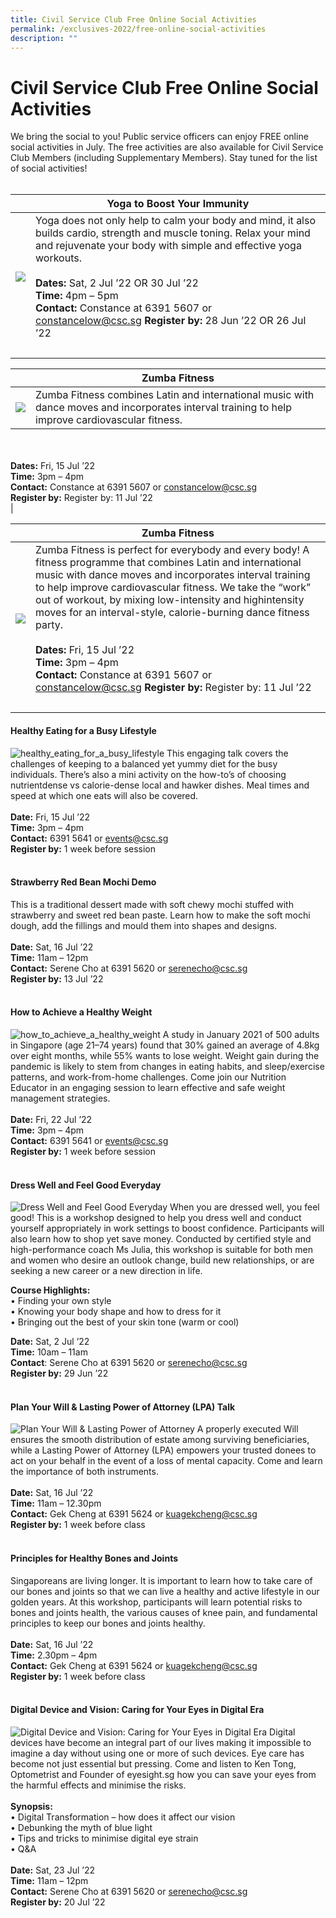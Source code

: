 ```yaml
---
title: Civil Service Club Free Online Social Activities
permalink: /exclusives-2022/free-online-social-activities
description: ""
---
```

# Civil Service Club Free Online Social Activities

We bring the social to you! Public service officers can enjoy FREE online social activities in July. The free activities are also available for Civil Service Club Members (including Supplementary Members). Stay tuned for the list of social activities!
<br>
<br>


|| Yoga to Boost Your Immunity|
| -------- | -------- |
|![](/images/Yoga.png)| Yoga does not only help to calm your body and mind, it also builds cardio, strength and muscle toning. Relax your mind and rejuvenate your body with simple and effective yoga workouts. <br><br> **Dates:** Sat, 2 Jul ’22 OR 30 Jul ’22<br>**Time:** 4pm – 5pm<br>**Contact:** Constance at 6391 5607 or <a href="mailto:constancelow@csc.sg">constancelow@csc.sg</a> **Register by:** 28 Jun ’22 OR 26 Jul ’22
<br>|

|| Zumba Fitness|
| -------- | -------- |
| ![](/images/PSW%20Social%20Activity.png)| Zumba Fitness combines Latin and international music with dance moves and incorporates interval training to help improve cardiovascular fitness. 



<br><br> **Dates:** Fri, 15 Jul ’22<br>**Time:** 3pm – 4pm<br>**Contact:** Constance at 6391 5607 or <a href="mailto:constancelow@csc.sg">constancelow@csc.sg</a> <br>**Register by:** Register by: 11 Jul ’22
<br>|


|  | Zumba Fitness|
| -------- | -------- |
| ![](/images/PSW%20Social%20Activity.png) | Zumba Fitness is perfect for everybody and every body! A fitness programme that combines Latin and international music with dance moves and incorporates interval training to help improve cardiovascular fitness. We take the “work” out of workout, by mixing low-intensity and highintensity moves for an interval-style, calorie-burning dance fitness party. <br><br> **Dates:** Fri, 15 Jul ’22<br>**Time:** 3pm – 4pm<br>**Contact:** Constance at 6391 5607 or <a href="mailto:constancelow@csc.sg">constancelow@csc.sg</a> **Register by:** Register by: 11 Jul ’22
<br>|


#### Healthy Eating for a Busy Lifestyle
![healthy_eating_for_a_busy_lifestyle](/images/Meal%20wLaptop.jpg)
This engaging talk covers the
challenges of keeping to a
balanced yet yummy diet for
the busy individuals. There’s
also a mini activity on the
how-to’s of choosing nutrientdense vs calorie-dense local and hawker dishes.
Meal times and speed at which one eats will also
be covered.
<br>
<br>
**Date:** Fri, 15 Jul ’22
<br>**Time:** 3pm – 4pm
<br>**Contact:** 6391 5641 or <a href="mailto:events@csc.sg">events@csc.sg</a>
<br>**Register by:** 1 week before session
<br>
<br>
#### Strawberry Red Bean Mochi Demo

This  is  a  traditional  dessert  made 
with soft chewy mochi stuffed with 
strawberry and sweet red bean paste. 
Learn  how  to  make  the  soft  mochi 
dough, add the fillings and mould them 
into shapes and designs. 
<br>
<br>**Date:** Sat, 16 Jul ’22<br>
**Time:** 11am – 12pm<br>
**Contact:** Serene Cho at 6391 5620 or <a href="serenecho@csc.sg">serenecho@csc.sg</a> <br>
**Register by:** 13 Jul ’22
<br>
<br>
#### How to Achieve a Healthy Weight
![how_to_achieve_a_healthy_weight](/images/Weights.jpg)
A study in January 2021 of 500 adults in Singapore (age 21–74 years) found 
that 30% gained an average of 4.8kg over eight months, while 55% wants 
to  lose  weight.  Weight  gain  during  the  pandemic  is  likely  to  stem  from 
changes in eating habits, and sleep/exercise patterns, and work-from-home 
challenges.  Come  join  our  Nutrition  Educator  in  an  engaging  session  to 
learn effective and safe weight management strategies.<br><br>
**Date:** Fri, 22 Jul ’22<br>
**Time:** 3pm – 4pm<br>
**Contact:**  6391 5641 or <a href="mailto:events@csc.sg">events@csc.sg</a><br>
**Register by:** 1 week before session
<br><br>
#### Dress Well and Feel Good Everyday
![Dress Well and Feel Good Everyday](/images/BodyShape.jpg)
When you are dressed well, you feel good! This is a workshop designed to help you dress well and conduct yourself 
appropriately  in  work  settings  to  boost  confidence.  Participants  will  also  learn  how  to  shop  yet  save  money. 
Conducted by certified style and high-performance coach Ms Julia, this workshop is suitable for both men and 
women who desire an outlook change, build new relationships, or are seeking a new career or a new direction in life.

**Course Highlights:**<br>
• Finding your own style
<br>• Knowing your body shape and how to dress for it<br>
• Bringing out the best of your skin tone (warm or cool)<br>

**Date:** Sat, 2 Jul ’22<br>
**Time:** 10am – 11am<br>
**Contact**: Serene Cho at 6391 5620 or <a href="serenecho@csc.sg">serenecho@csc.sg</a> <br>
**Register by:** 29 Jun ’22
<br> <br>
#### Plan Your Will & Lasting Power of Attorney (LPA) Talk
![Plan Your Will & Lasting Power of Attorney](/images/Last%20Will.jpg)
A  properly  executed  Will  ensures  the  smooth 
distribution of estate among surviving beneficiaries, 
while a Lasting Power of Attorney (LPA) empowers 
your  trusted  donees  to  act  on  your  behalf  in  the 
event of a loss of mental capacity. Come and learn 
the importance of both instruments.
<br><br>
**Date:** Sat, 16 Jul ’22<br>
**Time:** 11am – 12.30pm<br>
**Contact:** Gek Cheng at 6391 5624 or 
<a href="kuagekcheng@csc.sg">kuagekcheng@csc.sg</a> <br>
**Register by:** 1 week before class
<br><br>
#### Principles for Healthy Bones  and Joints

Singaporeans  are  living  longer. 
It  is  important  to  learn  how 
to  take  care  of  our  bones  and 
joints  so  that  we  can  live  a 
healthy  and  active  lifestyle 
in  our  golden  years.  At  this 
workshop,  participants  will  learn  potential  risks 
to bones and joints health, the various causes of 
knee pain, and fundamental principles to keep our 
bones and joints healthy.
<br> <Br>
**Date:** Sat, 16 Jul ’22<Br>
**Time:** 2.30pm – 4pm<Br>
**Contact:** Gek Cheng at 6391 5624 or <a href="kuagekcheng@csc.sg">kuagekcheng@csc.sg</a><br>
**Register by:** 1 week before class
<br><br>
#### Digital Device and Vision: Caring for Your Eyes in Digital Era 
![Digital Device and Vision: Caring for Your Eyes in Digital Era](/images/Tired.jpg)
Digital devices have become an integral part of our lives making it impossible to imagine a day without using one or 
more of such devices. Eye care has become not just essential but pressing. Come and listen to Ken Tong, Optometrist 
and Founder of eyesight.sg how you can save your eyes from the harmful effects and minimise the risks. <br><br>
**Synopsis:**<br>
• Digital Transformation – how does it affect our vision<br>
• Debunking the myth of blue light<br>
• Tips and tricks to minimise digital eye strain<br>
• Q&A<br><br>
**Date:** Sat, 23 Jul ’22<br>
**Time:** 11am – 12pm<br>
**Contact:** Serene Cho at 6391 5620 or <a href="serenecho@csc.sg">serenecho@csc.sg</a> <br>
**Register by:** 20 Jul ’22